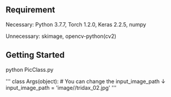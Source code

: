 ## Requirement

Necessary: Python 3.7.7, Torch 1.2.0, Keras 2.2.5, numpy

Unnecessary: skimage, opencv-python(cv2)

## Getting Started

python PicClass.py

'''
class Args(object):  # You can change the input_image_path ↓
    input_image_path = 'image//tridax_02.jpg'
'''